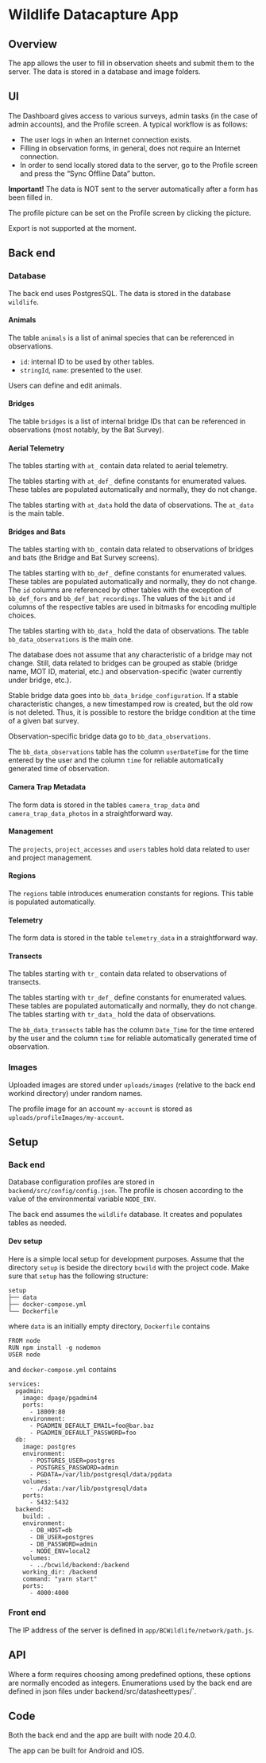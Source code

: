 Wildlife Datacapture App
========================


Overview
--------

The app allows the user to fill in observation sheets and submit them to the
server.  The data is stored in a database and image folders.


UI
--

The Dashboard gives access to various surveys, admin tasks (in the case of
admin accounts), and the Profile screen.  A typical workflow is as follows:

- The user logs in when an Internet connection exists.
- Filling in observation forms, in general, does not require an Internet
  connection.
- In order to send locally stored data to the server, go to the Profile screen
  and press the “Sync Offline Data” button.

**Important!**  The data is NOT sent to the server automatically after a form
has been filled in.

The profile picture can be set on the Profile screen by clicking the picture.

Export is not supported at the moment.


Back end
--------

### Database

The back end uses PostgresSQL.  The data is stored in the database `wildlife`.

#### Animals

The table `animals` is a list of animal species that can be referenced in
observations.

- `id`: internal ID to be used by other tables.
- `stringId`, `name`: presented to the user.

Users can define and edit animals.

#### Bridges

The table `bridges` is a list of internal bridge IDs that can be referenced in
observations (most notably, by the Bat Survey).

#### Aerial Telemetry

The tables starting with `at_` contain data related to aerial telemetry.

The tables starting with `at_def_` define constants for enumerated values.
These tables are populated automatically and normally, they do not change.

The tables starting with `at_data` hold the data of observations.  The
`at_data` is the main table.

#### Bridges and Bats

The tables starting with `bb_` contain data related to observations of bridges
and bats (the Bridge and Bat Survey screens).

The tables starting with `bb_def_` define constants for enumerated values.
These tables are populated automatically and normally, they do not change.  The
`id` columns are referenced by other tables with the exception of `bb_def_fors`
and `bb_def_bat_recordings`.  The values of the `bit` and `id` columns of the
respective tables are used in bitmasks for encoding multiple choices.

The tables starting with `bb_data_` hold the data of observations.  The table
`bb_data_observations` is the main one.

The database does not assume that any characteristic of a bridge may not
change.  Still, data related to bridges can be grouped as stable (bridge name,
MOT ID, material, etc.) and observation-specific (water currently under bridge,
etc.).

Stable bridge data goes into `bb_data_bridge_configuration`.  If a stable
characteristic changes, a new timestamped row is created, but the old row is
not deleted.  Thus, it is possible to restore the bridge condition at the time
of a given bat survey.  

Observation-specific bridge data go to `bb_data_observations`.

The `bb_data_observations` table has the column `userDateTime` for the time
entered by the user and the column `time` for reliable automatically generated
time of observation.

#### Camera Trap Metadata

The form data is stored in the tables `camera_trap_data` and
`camera_trap_data_photos` in a straightforward way.

#### Management

The `projects`, `project_accesses` and `users` tables hold data related to user
and project management.

#### Regions

The `regions` table introduces enumeration constants for regions.  This table
is populated automatically.

#### Telemetry

The form data is stored in the table `telemetry_data` in a straightforward way.

#### Transects

The tables starting with `tr_` contain data related to observations of transects.

The tables starting with `tr_def_` define constants for enumerated values.
These tables are populated automatically and normally, they do not change. The
tables starting with `tr_data_` hold the data of observations.

The `bb_data_transects` table has the column `Date_Time` for the time entered
by the user and the column `time` for reliable automatically generated time of
observation.


### Images

Uploaded images are stored under `uploads/images` (relative to the back end
workind directory) under random names.

The profile image for an account `my-account` is stored as
`uploads/profileImages/my-account`.

Setup
-----

### Back end

Database configuration profiles are stored in `backend/src/config/config.json`.
The profile is chosen according to the value of the environmental variable
`NODE_ENV`.

The back end assumes the `wildlife` database.  It creates and populates tables
as needed.

#### Dev setup

Here is a simple local setup for development purposes.  Assume that the
directory `setup` is beside the directory `bcwild` with the project code.  Make
sure that `setup` has the following structure:

    setup
    ├── data
    ├── docker-compose.yml
    └── Dockerfile

where `data` is an initially empty directory, `Dockerfile` contains

    FROM node
    RUN npm install -g nodemon
    USER node

and `docker-compose.yml` contains

    services:
      pgadmin:
        image: dpage/pgadmin4
        ports:
          - 18009:80
        environment:
          - PGADMIN_DEFAULT_EMAIL=foo@bar.baz
          - PGADMIN_DEFAULT_PASSWORD=foo
      db:
        image: postgres
        environment:
          - POSTGRES_USER=postgres
          - POSTGRES_PASSWORD=admin
          - PGDATA=/var/lib/postgresql/data/pgdata
        volumes:
          - ./data:/var/lib/postgresql/data
        ports:
          - 5432:5432
      backend:
        build: .
        environment:
          - DB_HOST=db
          - DB_USER=postgres
          - DB_PASSWORD=admin
          - NODE_ENV=local2
        volumes:
          - ../bcwild/backend:/backend
        working_dir: /backend
        command: "yarn start"
        ports:
          - 4000:4000


### Front end

The IP address of the server is defined in `app/BCWildlife/network/path.js`.


API
---

Where a form requires choosing among predefined options, these options are
normally encoded as integers.  Enumerations used by the back end are defined in
json files under backend/src/datasheettypes/`.


Code
----

Both the back end and the app are built with node 20.4.0.
 
The app can be built for Android and iOS.
